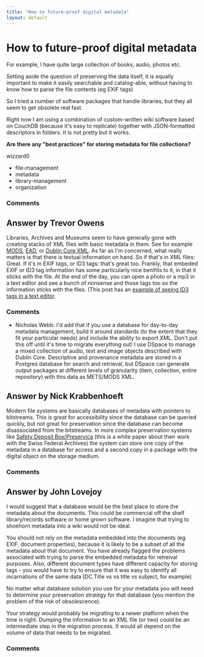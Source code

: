 ```yaml
---
title: "How to future-proof digital metadata"
layout: default
---
```

How to future-proof digital metadata
=====================
For example, I have quite large collection of books, audio, photos etc.

Setting aside the question of preserving the data itself, it is equally
important to make it easily searchable and catalog-able, without having
to know how to parse the file contents (eg EXIF tags)

So I tried a number of software packages that handle libraries, but they
all seem to get obsolete real fast.

Right now I am using a combination of custom-written wiki software based
on CouchDB (because it's easy to replicate) together with JSON-formatted
descriptors in folders. It is not pretty but it works.

**Are there any "best practices" for storing metadata for file
collections?**

wizzard0

<ul class="tags"><li class="tag">file-management</li><li class="tag">metadata</li><li class="tag">library-management</li><li class="tag">organization</li></ul>

### Comments ###


Answer by Trevor Owens
----------------
Libraries, Archives and Museums seem to have generally gone with
creating stacks of XML files with basic metadata in them. See for
example [MODS](http://www.loc.gov/standards/mods/),
[EAD](http://www.loc.gov/ead/index.html), or [Dublin Core
XML](http://dublincore.org/schemas/xmls/). As far as I'm concerned, what
really matters is that there is textual information on hand. So if
that's in XML files: Great. If it's in EXIF tags, or ID3 tags: that's
great too. Frankly, that embeded EXIF or ID3 tag information has some
particularly nice benifits to it, in that it sticks with the file. At
the end of the day, you can open a photo or a mp3 in a text editor and
see a bunch of nonsense and those tags too so the information sticks
with the files. (This post has an [example of seeing ID3 tags in a text
editor](http://blogs.loc.gov/digitalpreservation/2012/11/glitching-files-for-understanding-avoiding-screen-essentialism-in-three-easy-steps/).

### Comments ###
* Nicholas Webb: I'd add that if you use a database for day-to-day metadata management,
build it around standards (to the extent that they fit your particular
needs) and include the ability to export XML. Don't put this off until
it's time to migrate everything out! I use DSpace to manage a mixed
collection of audio, text and image objects described with Dublin Core.
Descriptive and provenance metadata are stored in a Postgres database
for search and retrieval, but DSpace can generate output packages at
different levels of granularity (item, collection, entire repository)
with this data as METS/MODS XML.

Answer by Nick Krabbenhoeft
----------------
Modern file systems are basically databases of metadata with pointers to
bitstreams. This is great for accessibility since the database can be
queried quickly, but not great for preservation since the database can
become disassociated from the bitstreams. In more complex preservation
systems like [Safety Deposit
Box/Preservica](http://www.digital-preservation.com/wp-content/uploads/SwissFederalArchives.pdf)
(this is a white paper about their work with the Swiss Federal Archives)
the system can store one copy of the metadata in a database for access
and a second copy in a package with the digital object on the storage
medium.

### Comments ###

Answer by John Lovejoy
----------------
I would suggest that a database would be the best place to store the
metadata about the documents. This could be commercial off the shelf
library/records software or home grown software. I imagine that trying
to shoehorn metadata into a wiki would not be ideal.

You should not rely on the metadata embedded into the documents (eg
EXIF, document properties), because it is likely to be a subset of all
the metadata about that document. You have already flagged the problems
associated with trying to parse the embedded metadata for retreival
purposes. Also, different document types have different capacity for
storing tags - you would have to try to ensure that it was easy to
identify all incarnations of the same data (DC.Title vs vs title vs
subject, for example)

No matter what database solution you use for your metadata you will need
to determine your preservation strategy for that database (you mention
the problem of the risk of obsolescence).

Your strategy would probably be migrating to a newer platform when the
time is right. Dumping the information to an XML file (or two) could be
an intermediate step in the migration process. It would all depend on
the volume of data that needs to be migrated.

### Comments ###

